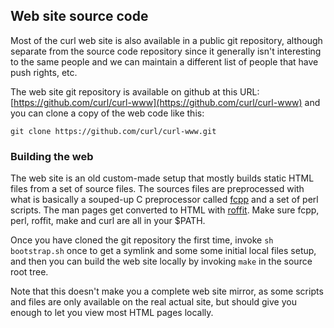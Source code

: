 ## Web site source code

Most of the curl web site is also available in a public git repository,
although separate from the source code repository since it generally isn't
interesting to the same people and we can maintain a different list of people
that have push rights, etc.

The web site git repository is available on github at this URL:
[https://github.com/curl/curl-www](https://github.com/curl/curl-www) and
you can clone a copy of the web code like this:

    git clone https://github.com/curl/curl-www.git

### Building the web

The web site is an old custom-made setup that mostly builds static HTML
files from a set of source files. The sources files are preprocessed with what
is basically a souped-up C preprocessor called
[fcpp](https://daniel.haxx.se/projects/fcpp/) and a set of perl scripts. The
man pages get converted to HTML with
[roffit](https://daniel.haxx.se/projects/roffit/). Make sure fcpp, perl,
roffit, make and curl are all in your $PATH.

Once you have cloned the git repository the first time, invoke `sh
bootstrap.sh` once to get a symlink and some some initial local files setup,
and then you can build the web site locally by invoking `make` in the source
root tree.

Note that this doesn't make you a complete web site mirror, as some scripts
and files are only available on the real actual site, but should give you
enough to let you view most HTML pages locally.
